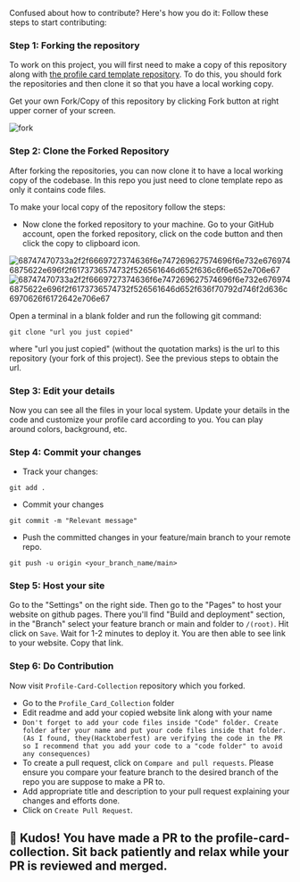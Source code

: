Confused about how to contribute? Here's how you do it: Follow these steps to start contributing:

### Step 1: Forking the repository 

To work on this project, you will first need to make a copy of this repository along with [the profile card template repository](https://github.com/DiyaVj/Profile-Card). To do this, you should fork the repositories and then clone it so that you have a local working copy.

Get your own Fork/Copy of this repository by clicking Fork button at right upper corner of your screen.

![fork](https://user-images.githubusercontent.com/87236107/193420502-efb8d99e-aeaf-4d78-b42f-da8c5399d3e9.png)

### Step 2: Clone the Forked Repository
After forking the repositories, you can now clone it to have a local working copy of the codebase. In this repo you just need to clone template repo as only it contains code files.

To make your local copy of the repository follow the steps:

* Now clone the forked repository to your machine. Go to your GitHub account, open the forked repository, click on the code button and then click the copy to clipboard icon.

![68747470733a2f2f6669727374636f6e747269627574696f6e732e6769746875622e696f2f6173736574732f526561646d652f636c6f6e652e706e67](https://user-images.githubusercontent.com/87236107/193536673-884238f8-783a-4e8b-b701-93666d86f181.png)
![68747470733a2f2f6669727374636f6e747269627574696f6e732e6769746875622e696f2f6173736574732f526561646d652f636f70792d746f2d636c6970626f6172642e706e67](https://user-images.githubusercontent.com/87236107/193537571-dd32573a-c664-40f5-b9fe-3aa77c1a8c87.png)

Open a terminal in a blank folder and run the following git command:

```
git clone "url you just copied"
```
where "url you just copied" (without the quotation marks) is the url to this repository (your fork of this project). See the previous steps to obtain the url.

### Step 3: Edit your details
Now you can see all the files in your local system. Update your details in the code and customize your profile card according to you. You can play around colors, background, etc. 

### Step 4: Commit your changes
* Track your changes: 
```
git add . 
```
* Commit your changes 
```
git commit -m "Relevant message"
```
* Push the committed changes in your feature/main branch to your remote repo.
```
git push -u origin <your_branch_name/main>
```

### Step 5: Host your site
Go to the "Settings" on the right side. Then go to the "Pages" to host your website on github pages. There you'll find "Build and deployment" section, in the "Branch" select your feature branch or main and folder to ```/(root)```. Hit click on ```Save```. Wait for 1-2 minutes to deploy it. You are then able to see link to your website. Copy that link.

### Step 6: Do Contribution
Now visit ```Profile-Card-Collection``` repository which you forked.
* Go to the ```Profile_Card_Collection``` folder
* Edit readme and add your copied website link along with your name 
*  ```Don't forget to add your code files inside "Code" folder. Create folder after your name and put your code files inside that folder.(As I found, they(Hacktoberfest) are verifying the code in the PR so I recommend that you add your code to a "code folder" to avoid any consequences)```
* To create a pull request, click on ```Compare and pull requests```. Please ensure you compare your feature branch to the desired branch of the repo you are suppose to make a PR to.
* Add appropriate title and description to your pull request explaining your changes and efforts done.
* Click on ```Create Pull Request```.

## 🎉 Kudos! You have made a PR to the profile-card-collection. Sit back patiently and relax while your PR is reviewed and merged.
